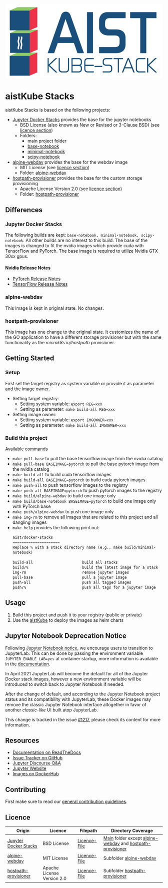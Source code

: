 ![aistKube Stacks Logo](images/logo.png)

# aistKube Stacks

aistKube Stacks is based on the following projects:
* [Jupyter Docker Stacks](https://github.com/jupyter/docker-stacks) 
  provides the base for the jupyter notebooks
  * BSD License (also known as New or Revised or 3-Clause BSD) (see [licence section](#licence))
  * Folders:
    * main project folder
    * [base-notebook](base-notebook)
    * [minimal-notebook](minimal-notebook)
    * [scipy-notebook](scipy-notebook)
* [alpine-webdav](https://github.com/BytemarkHosting/docker-webdav)
  provides the base for the webdav image
  * MIT License (see [licence section](#licence))
  * Folder: [alpine-webdav](alpine-webdav)
* [hostpath-provisioner](https://github.com/juju-solutions/hostpath-provisioner)
  provides the base for the custom storage provisioning 
  * Apache License Version 2.0 (see [licence section](#licence))
  * Folder: [hostpath-provisioner](hostpath-provisioner)
  
## Differences

### Jupyter Docker Stacks

The following builds are kept: `base-notebook, minimal-notebook, scipy-notebook`.
All other builds are no interest to this build.
The base of the images is changed to fit the nvidia images which provide
cuda with TensorFlow and PyTorch. The base image is required to utilize 
Nvidia GTX 30xx gpus.

#### Nvidia Release Notes

* [PyTorch Release Notes](https://docs.nvidia.com/deeplearning/frameworks/pytorch-release-notes/index.html)
* [TensorFlow Release Notes](https://docs.nvidia.com/deeplearning/frameworks/tensorflow-release-notes/index.html)

### alpine-webdav

This image is kept in original state. No changes.

### hostpath-provisioner

This image has one change to the original state. It customizes the name of the 
GO application to have a different storage provisioner but with the same 
functionality as the *microk8s.io/hostpath* provisioner.

## Getting Started

### Setup

First set the target registry as system variable or provide it as parameter 
and the image owner.

* Setting target registry:
  * Setting system variable: `export REG=xxx`
  * Setting as parameter: `make build-all REG=xxx`
* Setting image owner:
  * Setting system variable: `export IMGOWNER=xxx`
  * Setting as parameter: `make build-all IMGOWNER=xxx`

### Build this project

Available commands

* `make pull-base` to pull the base tensorflow image from the nvidia catalog
* `make pull-base BASEIMAGE=pytorch` to pull the base pytorch image from the nvidia catalog
* `make build-all` to build cuda tensorflow images
* `make build-all BASEIMAGE=pytorch` to build cuda pytorch images
* `make push-all` to push tensorflow images to the registry
* `make push-all BASEIMAGE=pytorch` to push pytorch images to the registry
* `make build/alpine-webdav` to build one image only
* `make build/base-notebook BASEIMAGE=pytorch` to build one image only with PyTorch base
* `make push/alpine-webdav` to push one image only
* `make img-rm` to remove all images that are related to this project and all dangling images
* `make help` provides the following print out:
  ```aidl
  aist/docker-stacks
  =====================
  Replace % with a stack directory name (e.g., make build/minimal-notebook)
  
  build-all                      build all stacks
  build/%                        build the latest image for a stack
  img-rm                         remove jupyter images
  pull-base                      pull a jupyter image
  push-all                       push all tagged images
  push/%                         push all tags for a jupyter image
  ```

## Usage

1. Build this project and push it to your registry (public or private)
2. Use the [aistKube](https://github.com/FHOOEAIST/aist-kube) to deploy the images as helm charts

## Jupyter Notebook Deprecation Notice

Following [Jupyter Notebook notice](https://github.com/jupyter/notebook#notice), we encourage users to transition to JupyterLab.
This can be done by passing the environment variable `JUPYTER_ENABLE_LAB=yes` at container startup, 
more information is available in the [documentation](https://jupyter-docker-stacks.readthedocs.io/en/latest/using/common.html#docker-options).

In April 2021 JupyterLab will become the default for all of the Jupyter Docker stack images, however a new environment variable will be introduced to switch back to Jupyter Notebook if needed.

After the change of default, and according to the Jupyter Notebook project status and its compatibility with JupyterLab, these Docker images may remove the classic Jupyter Notebook interface altogether in favor of another *classic-like* UI built atop JupyterLab.

This change is tracked in the issue [#1217](https://github.com/jupyter/docker-stacks/issues/1217), please check its content for more information.

## Resources

- [Documentation on ReadTheDocs](http://jupyter-docker-stacks.readthedocs.io/)
- [Issue Tracker on GitHub](https://github.com/jupyter/docker-stacks)
- [Jupyter Discourse Q&A](https://discourse.jupyter.org/c/questions)
- [Jupyter Website](https://jupyter.org)
- [Images on DockerHub](https://hub.docker.com/u/jupyter)

## Contributing

First make sure to read our [general contribution guidelines](https://fhooeaist.github.io/CONTRIBUTING.html).

## Licence

| Origin | Licence | Filepath | Directory Coverage |
|-|-|-|-|
| [Jupyter Docker Stacks](https://github.com/jupyter/docker-stacks) | BSD License | [Licence-File](LICENSE.md) | [Main](#) folder except [alpine-webdav](alpine-webdav) and [hostpath-provisioner](hostpath-provisioner) |
| [alpine-webdav](https://github.com/BytemarkHosting/docker-webdav) | MIT License | [Licence-File](alpine-webdav/LICENSE) | Subfolder [alpine-webdav](alpine-webdav) |
| [hostpath-provisioner](https://github.com/juju-solutions/hostpath-provisioner) | Apache License Version 2.0 | [Licence-File](hostpath-provisioner/LICENSE-2.0.txt) | Subfolder [hostpath-provisioner](hostpath-provisioner) | 
